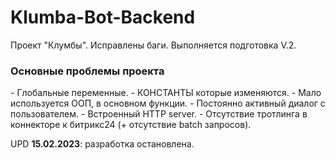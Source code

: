 # Klumba-Bot-Backend

Проект "Клумбы". Исправлены баги. Выполняется подготовка V.2.

<h3>Основные проблемы проекта</h3>
- Глобальные переменные.
- КОНСТАНТЫ которые изменяются.
- Мало используется ООП, в основном функции.
- Постоянно активный диалог с пользователем.
- Встроенный HTTP server.
- Отсутствие тротлинга в коннекторе к битрикс24 (+ отсутствие batch запросов).

UPD <b>15.02.2023</b>: разработка остановлена.

